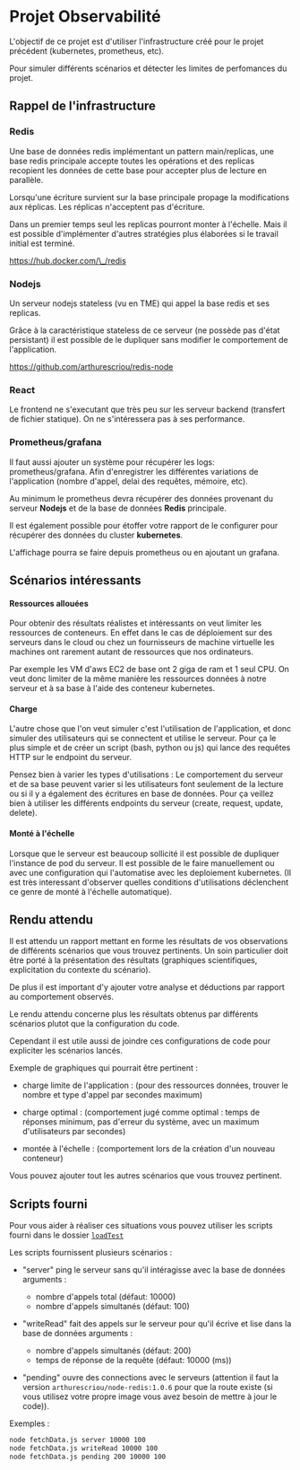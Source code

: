 # Projet Observabilité

L'objectif de ce projet est d'utiliser l'infrastructure créé pour le projet précédent (kubernetes, prometheus, etc).

Pour simuler différents scénarios et détecter les limites de perfomances du projet.

## Rappel de l'infrastructure

### Redis

Une base de données redis implémentant un pattern main/replicas, une base redis principale accepte toutes les opérations et des replicas recopient les données de cette base pour accepter plus de lecture en parallèle.

Lorsqu'une écriture survient sur la base principale propage la modifications aux réplicas. Les réplicas n'acceptent pas d'écriture.

Dans un premier temps seul les replicas pourront monter à l'échelle. Mais il est possible d'implémenter d'autres stratégies plus élaborées si le travail initial est terminé.

<a href="https://hub.docker.com/_/redis" >https://hub.docker.com/\_/redis</a>

### Nodejs

Un serveur nodejs stateless (vu en TME) qui appel la base redis et ses replicas.

Grâce à la caractéristique stateless de ce serveur (ne possède pas d'état persistant) il est possible de le dupliquer sans modifier le comportement de l'application.

<a href="https://github.com/arthurescriou/redis-node" >https://github.com/arthurescriou/redis-node</a>

### React

Le frontend ne s'executant que très peu sur les serveur backend (transfert de fichier statique). On ne s'intéressera pas à ses performance.

### Prometheus/grafana

Il faut aussi ajouter un système pour récupérer les logs: prometheus/grafana.
Afin d'enregistrer les différentes variations de l'application (nombre d'appel, delai des requêtes, mémoire, etc).

Au minimum le prometheus devra récupérer des données provenant du serveur **Nodejs** et de la base de données **Redis** principale.

Il est également possible pour étoffer votre rapport de le configurer pour récupérer des données du cluster **kubernetes**.

L'affichage pourra se faire depuis prometheus ou en ajoutant un grafana.

## Scénarios intéressants

#### Ressources allouées

Pour obtenir des résultats réalistes et intéressants on veut limiter les ressources de conteneurs.
En effet dans le cas de déploiement sur des serveurs dans le cloud ou chez un fournisseurs de machine virtuelle les machines ont rarement autant de ressources que nos ordinateurs.

Par exemple les VM d'aws EC2 de base ont 2 giga de ram et 1 seul CPU.
On veut donc limiter de la même manière les ressources données à notre serveur et à sa base à l'aide des conteneur kubernetes.

#### Charge

L'autre chose que l'on veut simuler c'est l'utilisation de l'application, et donc simuler des utilisateurs qui se connectent et utilise le serveur.
Pour ça le plus simple et de créer un script (bash, python ou js) qui lance des requêtes HTTP sur le endpoint du serveur.

Pensez bien à varier les types d'utilisations :
Le comportement du serveur et de sa base peuvent varier si les utilisateurs font seulement de la lecture ou si il y a également des écritures en base de données.
Pour ça veillez bien à utiliser les différents endpoints du serveur (create, request, update, delete).

#### Monté à l'échelle

Lorsque que le serveur est beaucoup sollicité il est possible de dupliquer l'instance de pod du serveur.
Il est possible de le faire manuellement ou avec une configuration qui l'automatise avec les deploiement kubernetes.
(Il est très interessant d'observer quelles conditions d'utilisations déclenchent ce genre de monté à l'échelle automatique).

## Rendu attendu

Il est attendu un rapport mettant en forme les résultats de vos observations de différents scénarios que vous trouvez pertinents.
Un soin particulier doit être porté à la présentation des résultats (graphiques scientifiques, explicitation du contexte du scénario).

De plus il est important d'y ajouter votre analyse et déductions par rapport au comportement observés.

Le rendu attendu concerne plus les résultats obtenus par différents scénarios plutot que la configuration du code.

Cependant il est utile aussi de joindre ces configurations de code pour expliciter les scénarios lancés.

Exemple de graphiques qui pourrait être pertinent :

- charge limite de l'application : (pour des ressources données, trouver le nombre et type d'appel par secondes maximum)

- charge optimal : (comportement jugé comme optimal : temps de réponses minimum, pas d'erreur du système, avec un maximum d'utilisateurs par secondes)

- montée à l'échelle : (comportement lors de la création d'un nouveau conteneur)

Vous pouvez ajouter tout les autres scénarios que vous trouvez pertinent.

## Scripts fourni

Pour vous aider à réaliser ces situations vous pouvez utiliser les scripts fourni dans le dossier <a href="https://github.com/arthurescriou/CRV/tree/master/loadTest">`loadTest` </a>

Les scripts fournissent plusieurs scénarios :

- "server" ping le serveur sans qu'il intéragisse avec la base de données
  arguments :

  - nombre d'appels total (défaut: 10000)
  - nombre d'appels simultanés (défaut: 100)

- "writeRead" fait des appels sur le serveur pour qu'il écrive et lise dans la base de données
  arguments :

  - nombre d'appels simultanés (défaut: 200)
  - temps de réponse de la requête (défaut: 10000 (ms))

- "pending" ouvre des connections avec le serveurs (attention il faut la version `arthurescriou/node-redis:1.0.6` pour que la route existe (si vous utilisez votre propre image vous avez besoin de mettre à jour le code)).

Exemples :

```bash
node fetchData.js server 10000 100
node fetchData.js writeRead 10000 100
node fetchData.js pending 200 10000 100
```
